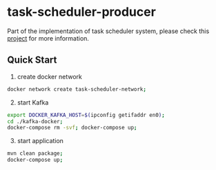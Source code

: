 # task-scheduler-producer
Part of the implementation of task scheduler system, please check this [project](https://github.com/kan01234/task-scheduler) for more information.

## Quick Start
1. create docker network
```bash
docker network create task-scheduler-network;
```

2. start Kafka
```bash
export DOCKER_KAFKA_HOST=$(ipconfig getifaddr en0);
cd ./kafka-docker;
docker-compose rm -svf; docker-compose up;
```

3. start application
```bash
mvn clean package;
docker-compose up;
```
